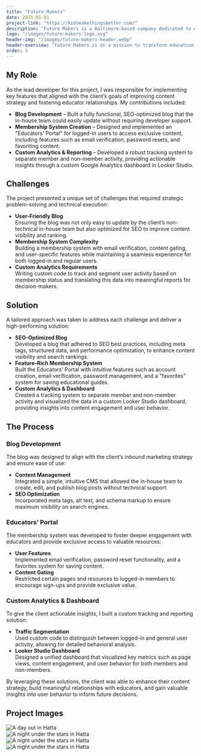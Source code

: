 ```yaml
---
title: "Future Makers"
date: 2025-01-01
project-link: "https://kidsmakethingsbetter.com/"
description: "Future Makers is a Baltimore-based company dedicated to empowering educators and students through hands-on learning and innovative teaching tools. This project involved creating a robust digital platform with a blog, a secure educators’ portal for members, and a custom Google Analytics dashboard to provide valuable insights into website performance and user engagement."
logo: "/images/future-makers-logo.svg"
header-img: "/images/future-makers-header.webp"
header-overview: "Future Makers is on a mission to transform education through playful engineering and hands-on learning experiences. To support this mission, the website was enhanced with a dynamic blog to share educational resources, a membership-based educators’ portal for exclusive content, and a custom Google Analytics dashboard for actionable insights. These improvements ensure Future Makers can effectively connect with their audience, measure impact, and continue driving innovation in education."
order: 3
---
```


## My Role
As the lead developer for this project, I was responsible for implementing key features that aligned with the client’s goals of improving content strategy and fostering educator relationships. My contributions included:

- **Blog Development** – Built a fully functional, SEO-optimized blog that the in-house team could easily update without requiring developer support.  
- **Membership System Creation** – Designed and implemented an "Educators' Portal" for logged-in users to access exclusive content, including features such as email verification, password resets, and favoriting content.  
- **Custom Analytics & Reporting** – Developed a robust tracking system to separate member and non-member activity, providing actionable insights through a custom Google Analytics dashboard in Looker Studio.  

## Challenges
The project presented a unique set of challenges that required strategic problem-solving and technical execution:

- **User-Friendly Blog**  
  Ensuring the blog was not only easy to update by the client’s non-technical in-house team but also optimized for SEO to improve content visibility and ranking.  
- **Membership System Complexity**  
  Building a membership system with email verification, content gating, and user-specific features while maintaining a seamless experience for both logged-in and regular users.  
- **Custom Analytics Requirements**  
  Writing custom code to track and segment user activity based on membership status and translating this data into meaningful reports for decision-makers.  

## Solution
A tailored approach was taken to address each challenge and deliver a high-performing solution:

- **SEO-Optimized Blog**  
  Developed a blog that adhered to SEO best practices, including meta tags, structured data, and performance optimization, to enhance content visibility and search rankings.  
- **Feature-Rich Membership System**  
  Built the Educators’ Portal with intuitive features such as account creation, email verification, password management, and a "favorites" system for saving educational guides.  
- **Custom Analytics & Dashboard**  
  Created a tracking system to separate member and non-member activity and visualized the data in a custom Looker Studio dashboard, providing insights into content engagement and user behavior.  

## The Process

### Blog Development
The blog was designed to align with the client’s inbound marketing strategy and ensure ease of use:
- **Content Management**  
  Integrated a simple, intuitive CMS that allowed the in-house team to create, edit, and publish blog posts without technical support.  
- **SEO Optimization**  
  Incorporated meta tags, alt text, and schema markup to ensure maximum visibility on search engines.  

### Educators’ Portal
The membership system was developed to foster deeper engagement with educators and provide exclusive access to valuable resources:
- **User Features**  
  Implemented email verification, password reset functionality, and a favorites system for saving content.  
- **Content Gating**  
  Restricted certain pages and resources to logged-in members to encourage sign-ups and provide exclusive value.  

### Custom Analytics & Dashboard
To give the client actionable insights, I built a custom tracking and reporting solution:
- **Traffic Segmentation**  
  Used custom code to distinguish between logged-in and general user activity, allowing for detailed behavioral analysis.  
- **Looker Studio Dashboard**  
  Designed a unified dashboard that visualized key metrics such as page views, content engagement, and user behavior for both members and non-members.  

By leveraging these solutions, the client was able to enhance their content strategy, build meaningful relationships with educators, and gain valuable insights into user behavior to inform future decisions.

## Project Images
<section>
  <div class="mx-auto">
    <div class="grid grid-cols-1 md:grid-cols-2 gap-4 w-full items-start">
      <!-- Image 1 -->
      <div class="w-full">
        <img
          src="/images/futuremakers-screenshot-1.png"
          alt="A day out in Hatta"
          class="w-full h-auto object-contain shadow-low dark:shadow-lowInverted"
        />
      </div>
      <!-- Image 2 -->
      <div class="w-full">
        <img
          src="/images/futuremakers-screenshot-2.png"
          alt="A night under the stars in Hatta"
          class="w-full h-auto object-contains hadow-low dark:shadow-lowInverted"
        />
      </div>
      <!-- Image 3 -->
      <div class="w-full">
        <img
          src="/images/futuremakers-screenshot-3.webp"
          alt="A night under the stars in Hatta"
          class="w-full h-auto object-contain shadow-low dark:shadow-lowInverted"
        />
      </div> 
      <!-- Image 4 -->
      <div class="w-full">
        <img
          src="/images/futuremakers-screenshot-4.webp"
          alt="A night under the stars in Hatta"
          class="w-full h-auto object-contain shadow-low dark:shadow-lowInverted"
        />
      </div>   
  </div>
</section>